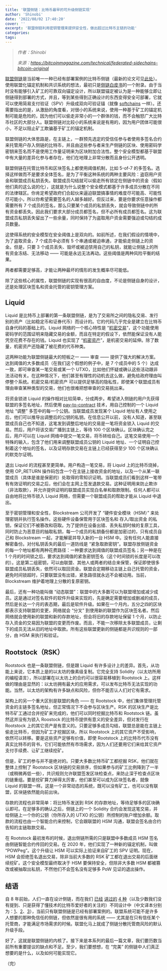 ```yaml
---
title: '联盟侧链：比特币最早的可升级侧链实现'
author: 'Shinobi'
date: '2022/08/02 17:40:20'
cover: ''
excerpt: '联盟侧链利用密钥管理来提供安全性，做出超过比特币主链的功能'
categories:
tags:
---
```



> *作者：Shinobi*
> 
> *来源：<https://bitcoinmagazine.com/technical/federated-sidechains-bitcoin-original>*



[联盟侧链](https://blockstream.com/strong-federations.pdf)是当前唯一一种已经有部署案例的比特币侧链（最新的论文可见[此处](https://blockstream.com/assets/downloads/pdf/liquid-whitepaper.pdf)）。使用联盟化锚定机制和共识系统的想法，最初只是[侧链白皮书](https://blockstream.com/sidechains.pdf)的一个附录。由于当时没有能够引入矿工的可靠双向锚定设计，所以联盟锚定被认为是一种能够立即让侧链得到部署的方式，并且，等到某些得到正确设计的东西变得安全可部署，它就可以使用简易支付验证（SPV）升级成双向可验证锚（就像 [softchains](https://bitcoinmagazine.com/technical/softchains-use-cases-and-security-costs) 一样）。还需要指出的是，从激励的角度看，对很小的系统来说，使用一种基于矿工的锚定机制可能是危险的，因为他们可以偷走非常小的一个群体的钱，而不会触怒广大比特币社区的大部分人。联盟侧链对比较小的系统来说是有用的，因为用户团体可能很小，不足以阻止矿工欺骗基于矿工的锚定机制。

联盟侧链的大体思路是，在主链上，一群预先选定的受信任参与者使用多签名合约来托管用户存入侧链的比特币，并且由这些参与者来生产侧链的区块、使用密码学密钥来签名而不是使用工作量证明来为区块附加合法性。整个安全模型都基于联盟中有大量的差异化参与者存在，他们在地理上非常分散而且身份公开透明。

联盟侧链在托管比特币和区块签名上都使用阈值机制，比如 5-of-7 的多签名。选择这样做而不是要求全体签名，是为了平衡这种系统的两种主要风险：盗窃用户资金和联盟成员私钥丢失。联盟成员勾结就可以偷走所有锁定在侧链中的资金（假如他们真的这么说的化），这就是为什么说整个安全模式都基于许多成员分散在不同的法律辖区。你肯定希望政府们合起伙来逼迫联盟搞事情的难度尽可能高、可能性尽可能小，所以你希望需要签名的人越多越好。但反过来，要是你要求任意操作都需要所有 7 个成员的签名，那么只要某个成员的私钥丢失，就会导致侧链中的所有资金都丢失。因此我们要求大部分成员都签名，但不必所有成员都签名。这为联盟成员私钥丢失留出了一些余量，同时保持了为盗取用户资金需要强迫或勾结的成员数量。

这使得系统的安全模型在安全阈值上是双向的。如前所述，在我们假设的情境中，为了盗取资金，7 个成员中必须有 5 个串通或被迫串通，才能偷走侧链上的资金。但是，只要 3 个成员丢失、毁坏或被迫禁用自己的私钥，就能让侧链上的所有资金冻结、无法移动 —— 可能是永远无法再动。这些阈值是两种风险平衡的结果。

两者都需要足够高，才能让两种最坏的情形的发生概率尽可能低。

除了这些核心的属性，联盟侧链的实现有很高的自由度，不论是侧链自身的设计，还是处理区块签名和资金托管的密钥管理方案。

## Liquid

Liquid 是比特币上部署的第一条联盟侧链，是为了交易所之间的隐私交易、发行别的资产（比如稳定币和证券代币）而设计的。它的代码几乎完全是建立在比特币自身代码的基础上的。Liquid 网络的一个核心特性是 “[机密交易](https://elementsproject.org/features/confidential-transactions/investigation)”，这个功能使用密码学的范围证明来隐藏交易的金额，而且在特定的假设下，依然能保证没有人能凭空花费不存在的钱。Liquid 也实现了 “[机密资产](https://blockstream.com/bitcoin17-final41.pdf)”，是机密交易的延伸。除了数量，机密资产还隐藏了被花费的代币种类。

这两种功能为联盟侧链最大的短板之一 —— 审查 —— 提供了强大的解决方案。达到阈值的大多数成员（在我们这个假想的例子中，是 7 个成员中的 5 个）达成一致，即可审查某一笔交易或某一个 UTXO，比如他们怀疑或确认这些活动跟非法活动有关。在这种情况下，他们甚至有理性的动机去这么做，避免给政府理由叫停整个系统。机密交易/机密资产 可以提供足够高的隐私性，即使某个联盟成员有理由审查某种类型的交易，他们也很难把想审查的交易挑出来。

将资金锁进 Liquid 的操作相对比较简单，分成两步。希望进入侧链的用户先获得联盟的多签名地址，然后使用 [pay-to-contract](https://github.com/bitcoin/bips/blob/master/bip-0175.mediawiki) 技术，用自己控制的一个 Liquid 地址 “调整” 多签中的每一个公钥。当联盟成员发现某个 Liquid 地址有人使用之后，他们可以推导出调整后的公钥的私钥。在信息公开以前，没有人知道，甚至联盟成员自己也不知道，这笔发到调整后地址的交易是一笔将资金锁入 Liquid 的交易。然后，用户将该交易广播到主链上，等待 100 个区块确认。区块确认完之后，用户可以在 Liquid 网络中提交一笔交易，将币转给自己。这笔交易使用一个特殊的输入，包含了他们用来调整联盟成员公钥的 Liquid 地址、一个证明自己控制着这个地址的签名，以及证明存款交易在主链上已经获得至少 100 个区块确认的默克尔证明。

退出 Liquid 的流程甚至更简单。用户构造一笔交易，将 Liquid 上的比特币烧掉，使用 OP_RETURN 操作码包含一个在主链上接收资金的地址，以及一个从某一联盟成员（具体是谁是保密的）处取得的零知识证明。当联盟成员们看到这样一笔带有有效证明的交易之后，他们会在主网上签发退款交易。这种证明用来防止欺诈（非法取款），并允许提供证明的联盟成员实现白名单和取款限制。任何人都可以自由地将比特币锁入 Liquid 网络，但需要一个联盟成员的帮助才能从 Liquid 中退出。

至于密钥管理和安全性，Blockstream 公司开发了 “硬件安全模块（HSM）” 来处理密钥并执行签名操作。这些硬件设备保管用于区块签名和 存入/取出资金 的私钥，保证它们不被篡改和窃取。为了提供在设备出错、丢失私钥时候的复原工具，同时防止为恶意目的抽取私钥，每一个成员的私钥备份都是加密过的，只有成员自己和 Blockstream 一起，才能解密并导入新的一台 HSM 中。没有任何人能直接解密备份。对付私钥丢失的最后一道防线是 “紧急取款密钥”。联盟存放侧链资金的每一个地址都有两种花费路径：一种要求达到阈值的联盟成员签名；另一种是在 1 个月的时间锁之后，要求达到阈值的紧急密钥签名（这个时间锁的长度是可以改的）。这是第二组密钥，可以由联盟、其他人或两者的结合来保管，保证即使很多联盟成员私钥丢失，依然可以取回资金。联盟会定期移动主链上自己托管的资金，避免时间锁超时，只要联盟没有出错，紧急路径就永远不会被动用。当前，Blockstream 维护着地理上分散的复原密钥。

最后，还有一种功能叫做 “动态联盟”：联盟中的大多数可以为联盟增加或减少成员。这是通过对签名软件的软件升级来实现的，先是确定需要增加或删减的成员，然后是长达一个月的表态期，最后是软件升级。如果在一个月内，五分之四的区块都表示支持联盟的变更，网络就会 “分叉” 到使用新的联盟作为区块签名者。然后网络就会使用新的联盟和新的存款地址，但会将旧的存款地址保留 1 个月，以防止存入资金的交易因为联盟的变更而作废。而且，不能一次移除太多联盟成员，让剩下的成员无法从旧的地址中取款。所有这些联盟更新的侧链都是共识规则的一部分，由 HSM 来执行和验证。

## Rootstock（RSK）

Rootstock 也是一条联盟侧链，但是跟 Liquid 有许多设计上的差异。首先，从功能上来说，它本质上是的以太坊的像素级复制。它完全支持 Solidity（以太坊所用的编程语言），所以部署在以太坊上的合约可以很容易移植到 Rootstock 上。这样做的理由是显然的：以太坊拥有最大的应用需求，可以发布比特币无法实现的功能。当然，以太坊的架构有许多缺点和风险，但你不能否认人们对它有需求。

架构上的另一个重大区别是联盟的角色 —— 在 Rootstock 中，他们集体管理托管资金的主链多签名地址，但正常情况下不会参与区块生产。RSK 的区块生产是比特币矿工通过合并挖矿来完成的，他们可以同时挖掘比特币和 Rootstock 链。虽然这并没有为锁入 Roostock 的比特币提供有意义的安全差异，但对发行在 Rootstock 上的其它资产是有意义的。只要足够多成员勾结，联盟总是能在主链上偷走比特币，但因为矿工才挖掘区块，所以 Rootstock 上的其它资产不受影响，依然可以转移。要是这些资产足够有价值，即使 Rootstock 上的比特币代币没有真实比特币的背书，它们可能依然有市场需求，因为人们还要用它们来给其它资产支付手续费、让矿工继续挖矿。

但是，矿工的参与并不是绝对的。只要大多数比特币矿工都挖掘 RSK，他们就在整体上控制了 Rootstock 区块链的交易排序，但如果参与的矿工比例降到了一半（或稍微再低一些），共识规则允许联盟签发区块检查点，来防止深于检查点区块的链重组。要是挖矿算力掉得太厉害，他们甚至可以成为区块签名者，就像 Liquid 的联盟一样。这是一个非常动态的系统，既可以没有矿工，也可以没有联盟，区块链依然能向前出块。

存款的流程也非常简单：将比特币发送到 RSK 的存款地址，等待足够多的区块确认即可。在足够多的确认之后，侧链上的一个 Solidity 合约会发现这笔交易，并给侧链上一个你的公钥（你所存入的 UTXO 的公钥）所控制的账户增加余额。取款的流程也由一个智能合约来控制，它会跟联盟的 HSM 沟通，联盟会签名由合约告知的主链取款交易。

在 Rootstock 最初发布的时候，退出侧链所需的只是联盟中多数成员 HSM 签名由侧链智能合约传回的交易。在 2020 年，他们实现了一种新的锚定机制，叫做 “POWPeg”。这个升级让 HSM 可以实际上验证来自矿工的 SPV 证明。现在，HSM 会拒绝签名退出交易，除非当前大多数的 RSK 矿工都在退出交易的后面继续挖矿。这个安全模型最终取决于 HSM 要保持安全，但除非大多数 HSM 都被篡改或被抽取出私钥，不然他们不会签名没有足够多 PoW 见证的退出操作。

## 结语

自 8 年前始，人们一直在设计侧链，而在我们 [已经](https://bitcoinmagazine.com/technical/spacechains-unlocks-bitcoin-use-cases) [讲过的](https://bitcoinmagazine.com/technical/softchains-use-cases-and-security-costs) [4 种](https://bitcoinmagazine.com/technical/drivechains-allow-sidechain-node-miners)（以及少数我们没有提到、只是获得了懂技术的比特币爱好者的关注的）不同设计中（中文译本分别为：[1](https://www.btcstudy.org/2022/07/06/spacechains-unlocks-bitcoin-use-cases/)、[2](https://www.btcstudy.org/2022/07/28/softchains-use-cases-and-security-costs/)、[3](https://www.btcstudy.org/2022/07/29/drivechains-allow-sidechain-node-miners/)），当前只有联盟侧链是已经有部署案例的。联盟系统可能不是许多人想要的那种免信任的侧链，但依然是很有用的系统 —— 尤其是在只有信任某个托管商，才能满足市场需求的时候。联盟化马上就成了侧链分散托管商风险的默认升级手段。

好了，这就是联盟侧链的内核了。接下来是本系列的最后一篇文章，我们要历数当前所有重要提议的缺点和不足。至少，我们要想想，在 “完美” 的侧链中人们真正想要的是什么，以及如何可能实现它。

（完）
